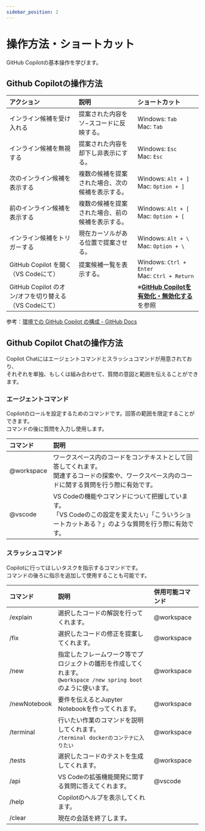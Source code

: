```yaml
---
sidebar_position: 2
---
```


# 操作方法・ショートカット

GitHub Copilotの基本操作を学びます。

## Github Copilotの操作方法

| アクション | 説明 | ショートカット |
| :--- | :--- | :--- |
| インライン候補を受け入れる | 提案された内容をソ−スコードに反映する。 | Windows: `Tab` <br/> Mac: `Tab` |
| インライン候補を無視する | 提案された内容を却下し非表示にする。 | Windows: `Esc` <br/> Mac: `Esc` |
| 次のインライン候補を表示する | 複数の候補を提案された場合、次の候補を表示する。 | Windows: `Alt + ]` <br/> Mac: `Option + ]` |
| 前のインライン候補を表示する | 複数の候補を提案された場合、前の候補を表示する。 | Windows: `Alt + [` <br/> Mac: `Option + [` |
| インライン候補をトリガーする | 現在カーソルがある位置で提案させる。 | Windows: `Alt + \` <br/> Mac: `Option + \` |
| GitHub Copilot を開く（VS Codeにて） | 提案候補一覧を表示する。 | Windows: `Ctrl + Enter` <br/> Mac: `Ctrl + Return` |
| GitHub Copilot のオン/オフを切り替える（VS Codeにて） |  | ※[**GitHub Copilotを有効化・無効化する**](./01_truning-on-off.md)を参照 |

参考：[環境での GitHub Copilot の構成 - GitHub Docs](https://docs.github.com/ja/copilot/configuring-github-copilot/configuring-github-copilot-in-your-environment?tool=vscode)

## Github Copilot Chatの操作方法

Copilot Chatにはエージェントコマンドとスラッシュコマンドが用意されており、<br/>
それぞれを単独、もしくは組み合わせて、質問の意図と範囲を伝えることができます。

### エージェントコマンド

Copilotのロールを設定するためのコマンドです。回答の範囲を限定することができます。<br/>
コマンドの後に質問を入力し使用します。

| コマンド | 説明 |
| :--- | :--- |
| @workspace | ワークスペース内のコードをコンテキストとして回答してくれます。<br/>関連するコードの探索や、ワークスペース内のコードに関する質問を行う際に有効です。 |
| @vscode | VS Codeの機能やコマンドについて把握しています。<br/>「VS Codeのこの設定を変えたい」「こういうショートカットある？」のような質問を行う際に有効です。 |

### スラッシュコマンド

Copilotに行ってほしいタスクを指示するコマンドです。<br/>
コマンドの後ろに指示を追加して使用することも可能です。

| コマンド | 説明 | 併用可能コマンド |
| :--- | :--- | :--- |
| /explain | 選択したコードの解説を行ってくれます。 | @workspace |
| /fix | 選択したコードの修正を提案してくれます。 | @workspace |
| /new | 指定したフレームワーク等でプロジェクトの雛形を作成してくれます。<br/>`@workspace /new spring boot` のように使います。 | @workspace |
| /newNotebook | 要件を伝えるとJupyter Notebookを作ってくれます。 | @workspace |
| /terminal | 行いたい作業のコマンドを説明してくれます。<br/>`/terminal dockerのコンテナに入りたい` | @workspace |
| /tests | 選択したコードのテストを生成してくれます。 | @workspace |
| /api | VS Codeの拡張機能開発に関する質問に答えてくれます。 | @vscode |
| /help | Copilotのヘルプを表示してくれます。 |  |
| /clear | 現在の会話を終了します。 |  |

